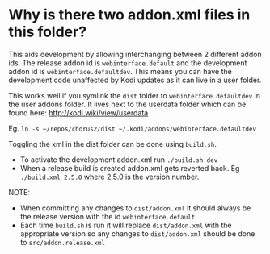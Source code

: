 Why is there two addon.xml files in this folder?
================================================

This aids development by allowing interchanging between 2 different addon ids. The release addon
id is `webinterface.default` and the development addon id is `webinterface.defaultdev`. This means
you can have the development code unaffected by Kodi updates as it can live in a user folder.

This works well if you symlink the `dist` folder to `webinterface.defaultdev` in the user addons folder.
It lives next to the userdata folder which can be found here: http://kodi.wiki/view/userdata

Eg. `ln -s ~/repos/chorus2/dist ~/.kodi/addons/webinterface.defaultdev`

Toggling the xml in the dist folder can be done using `build.sh`.

* To activate the development addon.xml run `./build.sh dev`
* When a release build is created addon.xml gets reverted back. Eg `./build.xml 2.5.0` where 2.5.0 is the version number.

NOTE:

* When committing any changes to `dist/addon.xml` it should always be the release version with the id `webinterface.default`
* Each time `build.sh` is run it will replace `dist/addon.xml` with the appropriate version so any changes to `dist/addon.xml` should be done to `src/addon.release.xml`

